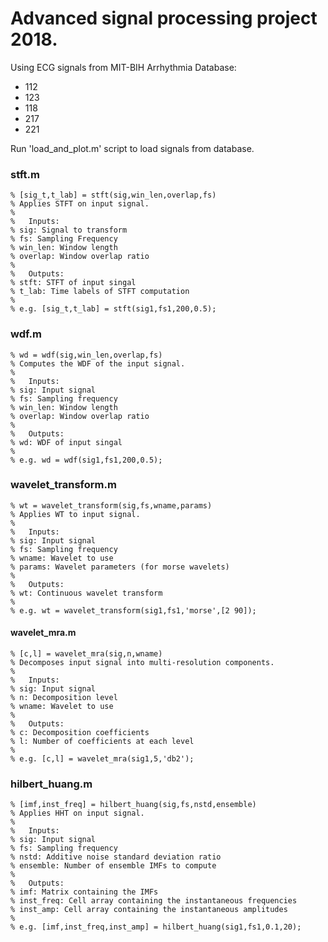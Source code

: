 # Advanced signal processing project 2018.

Using ECG signals from MIT-BIH Arrhythmia Database:
* 112
* 123
* 118
* 217
* 221

Run 'load_and_plot.m' script to load signals from database.

### stft.m
```
% [sig_t,t_lab] = stft(sig,win_len,overlap,fs)
% Applies STFT on input signal.
%
%   Inputs:
% sig: Signal to transform
% fs: Sampling Frequency
% win_len: Window length
% overlap: Window overlap ratio
%
%   Outputs:
% stft: STFT of input singal
% t_lab: Time labels of STFT computation
%
% e.g. [sig_t,t_lab] = stft(sig1,fs1,200,0.5);
```

### wdf.m
```
% wd = wdf(sig,win_len,overlap,fs)
% Computes the WDF of the input signal.
%
%   Inputs:
% sig: Input signal
% fs: Sampling frequency
% win_len: Window length
% overlap: Window overlap ratio
%
%   Outputs:
% wd: WDF of input singal
%
% e.g. wd = wdf(sig1,fs1,200,0.5);
```

### wavelet_transform.m
```
% wt = wavelet_transform(sig,fs,wname,params)
% Applies WT to input signal.
%
%   Inputs:
% sig: Input signal
% fs: Sampling frequency
% wname: Wavelet to use
% params: Wavelet parameters (for morse wavelets)
%
%   Outputs:
% wt: Continuous wavelet transform
%
% e.g. wt = wavelet_transform(sig1,fs1,'morse',[2 90]);
```

#### wavelet_mra.m
```
% [c,l] = wavelet_mra(sig,n,wname)
% Decomposes input signal into multi-resolution components.
%
%   Inputs:
% sig: Input signal
% n: Decomposition level
% wname: Wavelet to use
%
%   Outputs:
% c: Decomposition coefficients
% l: Number of coefficients at each level
%
% e.g. [c,l] = wavelet_mra(sig1,5,'db2');
```

### hilbert_huang.m
```
% [imf,inst_freq] = hilbert_huang(sig,fs,nstd,ensemble)
% Applies HHT on input signal.
%
%   Inputs:
% sig: Input signal
% fs: Sampling frequency
% nstd: Additive noise standard deviation ratio
% ensemble: Number of ensemble IMFs to compute
%
%   Outputs:
% imf: Matrix containing the IMFs
% inst_freq: Cell array containing the instantaneous frequencies
% inst_amp: Cell array containing the instantaneous amplitudes
%
% e.g. [imf,inst_freq,inst_amp] = hilbert_huang(sig1,fs1,0.1,20);
```